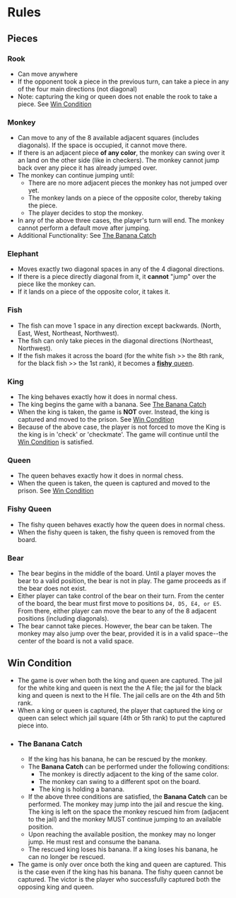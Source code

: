 # Rules

## Pieces
### Rook
- Can move anywhere
- If the opponent took a piece in the previous turn, can take a piece in any of the four main directions (not diagonal)
- Note: capturing the king or queen does not enable the rook to take a piece. See [Win Condition](#win-condition)

### Monkey
- Can move to any of the 8 available adjacent squares (includes diagonals). If the space is occupied, it cannot move there. 
-  If there is an adjacent piece **of any color**, the monkey can swing over it an land on the other side (like in checkers). The monkey cannot jump back over any piece it has already jumped over. 
- The monkey can continue jumping until:
    - There are no more adjacent pieces the monkey has not jumped over yet.
    - The monkey lands on a piece of the opposite color, thereby taking the piece.
    - The player decides to stop the monkey.
- In any of the above three cases, the player's turn will end. The monkey cannot perform a default move after jumping. 
- Additional Functionality: See [The Banana Catch](#the-banana-catch)

### Elephant
- Moves exactly two diagonal spaces in any of the 4 diagonal directions. 
- If there is a piece directly diagonal from it, it **cannot** "jump" over the piece like the monkey can.
- If it lands on a piece of the opposite color, it takes it.

### Fish
- The fish can move 1 space in any direction except backwards. (North, East, West, Northeast, Northwest).
- The fish can only take pieces in the diagonal directions (Northeast, Northwest).
- If the fish makes it across the board (for the white fish >> the 8th rank, for the black fish >> the 1st rank), it becomes a [**fishy** queen](#fishy-queen).

### King
- The king behaves exactly how it does in normal chess.
- The king begins the game with a banana. See [The Banana Catch](#the-banana-catch)
- When the king is taken, the game is **NOT** over. Instead, the king is captured and moved to the prison. See [Win Condition](#win-condition)
- Because of the above case, the player is not forced to move the King is the king is in 'check' or 'checkmate'. The game will continue until the [Win Condition](#win-condition) is satisfied.

### Queen
- The queen behaves exactly how it does in normal chess.
- When the queen is taken, the queen is captured and moved to the prison. See [Win Condition](#win-condition)

### Fishy Queen
- The fishy queen behaves exactly how the queen does in normal chess.
- When the fishy queen is taken, the fishy queen is removed from the board. 

### Bear
- The bear begins in the middle of the board. Until a player moves the bear to a valid position, the bear is not in play. The game proceeds as if the bear does not exist.
- Either player can take control of the bear on their turn. From the center of the board, the bear must first move to positions `D4, D5, E4, or E5`. From there, either player can move the bear to any of the 8 adjacent positions (including diagonals). 
- The bear cannot take pieces. However, the bear can be taken. The monkey may also jump over the bear, provided it is in a valid space--the center of the board is not a valid space. 

## Win Condition
- The game is over when both the king and queen are captured. The jail for the white king and queen is next the the A file; the jail for the black king and queen is next to the H file. The jail cells are on the 4th and 5th rank. 
- When a king or queen is captured, the player that captured the king or queen can select which jail square (4th or 5th rank) to put the captured piece into. 
- ### The Banana Catch
    - If the king has his banana, he can be rescued by the monkey.
    - The **Banana Catch** can be performed under the following conditions:
        - The monkey is directly adjacent to the king of the same color. 
        - The monkey can swing to a different spot on the board.
        - The king is holding a banana.
    - If the above three conditions are satisfied, the **Banana Catch** can be performed. The monkey may jump into the jail and rescue the king. The king is left on the space the monkey rescued him from (adjacent to the jail) and the monkey MUST continue jumping to an available position. 
    - Upon reaching the available position, the monkey may no longer jump. He must rest and consume the banana. 
    - The rescued king loses his banana. If a king loses his banana, he can no longer be rescued.
- The game is only over once both the king and queen are captured. This is the case even if the king has his banana. The fishy queen cannot be captured. The victor is the player who successfully captured both the opposing king and queen.
